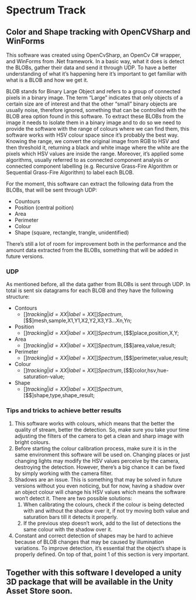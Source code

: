 # Spectrum Track
## Color and Shape tracking with OpenCVSharp and WinForms
This software was created using OpenCvSharp, an OpenCv C# wrapper, and WinForms from .Net framework. In a basic way, what it does is detect the BLOBs, gather their data and send it through UDP. To have a better understanding of what it’s happening here it’s important to get familiar with what is a BLOB and how we get it.

BLOB stands for Binary Large Object and refers to a group of connected pixels in a binary image. The term “Large” indicates that only objects of a certain size are of interest and that the other “small” binary objects are usually noise, therefore ignored, something that can be controlled with the BLOB area option found in this software. To extract these BLOBs from the image it needs to isolate them in a binary image and to do so we need to provide the software with the range of colours where we can find them, this software works with HSV colour space since it’s probably the best way. Knowing the range, we convert the original image from RGB to HSV and then threshold it, returning a black and white image where the white are the pixels which HSV values are inside the range. Moreover, it’s applied some algorithms, usually referred to as connected component analysis or connected component labelling (e.g. Recursive Grass-Fire Algorithm or Sequential Grass-Fire Algorithm) to label each BLOB.

For the moment, this software can extract the following data from the BLOBs, that will be sent through UDP:
* Countours
* Position (central poition)
* Area
* Perimeter
* Colour
* Shape (square, rectangle, trangle, unidentified)

There’s still a lot of room for improvement both in the performance and the amount data extracted from the BLOBs, something that will be added in future versions.

### UDP
As mentioned before, all the data gather from BLOBs is sent through UDP. In total is sent six datagrams for each BLOB and they have the following structure:
* Contours
  * [$]tracking|id=XX|label=XX[$$]Spectrum,[$$$]mesh,sample,X1,Y1,X2,Y2,X3,Y3...Xn,Yn;
* Position
  * [$]tracking|id=XX|label=XX[$$]Spectrum,[$$$]place,position,X,Y;
* Area
  * [$]tracking|id=XX|label=XX[$$]Spectrum,[$$$]area,value,result;
* Perimeter
  * [$]tracking|id=XX|label=XX[$$]Spectrum,[$$$]perimeter,value,result;
* Colour
  * [$]tracking|id=XX|label=XX[$$]Spectrum,[$$$]color,hsv,hue-saturation-value;
* Shape
  * [$]tracking|id=XX|label=XX[$$]Spectrum,[$$$]shape,type,shape_result;
  
### Tips and tricks to achieve better results
1. This software works with colours, which means that the better the quality of stream, better the detection. So, make sure you take your time adjusting the filters of the camera to get a clean and sharp image with bright colours.
1. Before starting the colour calibration process, make sure it is in the same environment this software will be used on. Changing places or just changing lights may modify the HSV values perceive by the camera, destroying the detection. However, there’s a big chance it can be fixed by simply working with the camera filter.
1. Shadows are an issue. This is something that may be solved in future versions without you even noticing, but for now, having a shadow over an object colour will change his HSV values which means the software won’t detect it. There are two possible solutions:
   1. When calibrating the colours, check if the colour is being detected with and without the shadow over it, if not try moving both value and saturation bars till it detects it properly.
   1. If the previous step doesn’t work, add to the list of detections the same colour with the shadow over it.
1. Constant and correct detection of shapes may be hard to achieve because of BLOB changes that may be caused by illumination variations. To improve detection, it’s essential that the object’s shape is properly defined. On top of that, point 1 of this section is very important.

## Together with this software I developed a unity 3D package that will be available in the Unity Asset Store soon.
